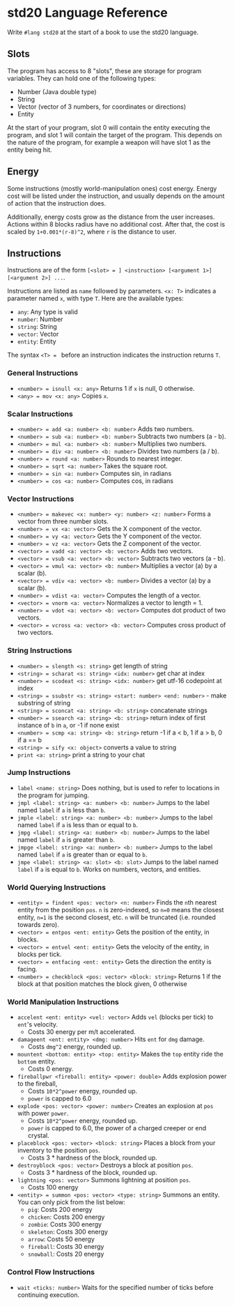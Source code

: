 # std20 Language Reference

Write `#lang std20` at the start of a book to use the std20 language.

## Slots

The program has access to 8 "slots", these are storage for
program variables. They can hold one of the following types:
- Number (Java double type)
- String
- Vector (vector of 3 numbers, for coordinates or directions)
- Entity

At the start of your program, slot 0 will contain the entity executing the program,
and slot 1 will contain the target of the program. This depends on the nature of the program,
for example a weapon will have slot 1 as the entity being hit.

## Energy

Some instructions (mostly world-manipulation ones) cost energy. Energy cost
will be listed under the instruction, and usually depends on the amount of action
that the instruction does.

Additionally, energy costs grow as the distance from the user increases.
Actions within 8 blocks radius have no additional cost. After that, the cost
is scaled by `1+0.001*(r-8)^2`, where `r` is the distance to user.

## Instructions

Instructions are of the form `[<slot> = ] <instruction> [<argument 1>] [<argument 2>] ...`.

Instructions are listed as `name` followed by parameters.
`<x: T>` indicates a parameter named `x`, with type `T`.
Here are the available types:
- `any`: Any type is valid
- `number`: Number
- `string`: String
- `vector`: Vector
- `entity`: Entity

The syntax `<T> = ` before an instruction indicates the instruction returns `T`.

### General Instructions

- `<number> = isnull <x: any>` Returns 1 if `x` is null, 0 otherwise.
- `<any> = mov <x: any>` Copies `x`.

### Scalar Instructions

- `<number> = add <a: number> <b: number>` Adds two numbers.
- `<number> = sub <a: number> <b: number>` Subtracts two numbers (a - b).
- `<number> = mul <a: number> <b: number>` Multiplies two numbers.
- `<number> = div <a: number> <b: number>` Divides two numbers (a / b).
- `<number> = round <a: number>` Rounds to nearest integer.
- `<number> = sqrt <a: number>` Takes the square root.
- `<number> = sin <a: number>` Computes sin, in radians
- `<number> = cos <a: number>` Computes cos, in radians

### Vector Instructions

- `<number> = makevec <x: number> <y: number> <z: number>` Forms a vector from three number slots.
- `<number> = vx <a: vector>` Gets the X component of the vector.
- `<number> = vy <a: vector>` Gets the Y component of the vector.
- `<number> = vz <a: vector>` Gets the Z component of the vector.
- `<vector> = vadd <a: vector> <b: vector>` Adds two vectors.
- `<vector> = vsub <a: vector> <b: vector>` Subtracts two vectors (a - b).
- `<vector> = vmul <a: vector> <b: number>` Multiplies a vector (a) by a scalar (b).
- `<vector> = vdiv <a: vector> <b: number>` Divides a vector (a) by a scalar (b).
- `<number> = vdist <a: vector>` Computes the length of a vector.
- `<vector> = vnorm <a: vector>` Normalizes a vector to length = 1.
- `<number> = vdot <a: vector> <b: vector>` Computes dot product of two vectors.
- `<vector> = vcross <a: vector> <b: vector>` Computes cross product of two vectors.

### String Instructions

- `<number> = slength <s: string>` get length of string
- `<string> = scharat <s: string> <idx: number>` get char at index
- `<number> = scodeat <s: string> <idx: number>` get utf-16 codepoint at index
- `<string> = ssubstr <s: string> <start: number> <end: number>` - make substring of string
- `<string> = sconcat <a: string> <b: string>` concatenate strings
- `<number> = ssearch <a: string> <b: string>` return index of first instance of `b` in `a`, or -1 if none exist
- `<number> = scmp <a: string> <b: string>` return -1 if a < b, 1 if a > b, 0 if a == b
- `<string> = sify <x: object>` converts a value to string
- `print <a: string>` print a string to your chat

### Jump Instructions

- `label <name: string>` Does nothing, but is used to refer to locations in the program for jumping.
- `jmpl <label: string> <a: number> <b: number>` Jumps to the label named `label` if `a` is less than `b`.
- `jmple <label: string> <a: number> <b: number>` Jumps to the label named `label` if `a` is less than or equal to `b`.
- `jmpg <label: string> <a: number> <b: number>` Jumps to the label named `label` if `a` is greater than `b`.
- `jmpge <label: string> <a: number> <b: number>` Jumps to the label named `label` if `a` is greater than or equal to `b`.
- `jmpe <label: string> <a: slot> <b: slot>` Jumps to the label named `label` if `a` is equal to `b`. Works on
  numbers, vectors, and entities.

### World Querying Instructions

- `<entity> = findent <pos: vector> <n: number>` Finds the `n`th nearest entity from the position `pos`.
  `n` is zero-indexed, so `n=0` means the closest entity, `n=1` is the second closest, etc.
  `n` will be truncated (i.e. rounded towards zero).
- `<vector> = entpos <ent: entity>` Gets the position of the entity, in blocks.
- `<vector> = entvel <ent: entity>` Gets the velocity of the entity, in blocks per tick.
- `<vector> = entfacing <ent: entity>` Gets the direction the entity is facing.
- `<number> = checkblock <pos: vector> <block: string>` Returns 1 if the block at that position matches the block given, 0 otherwise

### World Manipulation Instructions

- `accelent <ent: entity> <vel: vector>` Adds `vel` (blocks per tick) to `ent`'s velocity.
    - Costs 30 energy per m/t accelerated.
- `damageent <ent: entity> <dmg: number>` Hits `ent` for `dmg` damage.
    - Costs `dmg^2` energy, rounded up.
- `mountent <bottom: entity> <top: entity>` Makes the `top` entity ride the `bottom` entity.
    - Costs 0 energy.
- `fireballpwr <fireball: entity> <power: double>` Adds explosion power to the fireball,
    - Costs `10*2^power` energy, rounded up.
    - `power` is capped to 6.0
- `explode <pos: vector> <power: number>` Creates an explosion at `pos` with power `power`.
    - Costs `10*2^power` energy, rounded up.
    - `power` is capped to 6.0, the power of a charged creeper or end crystal.
- `placeblock <pos: vector> <block: string>` Places a block from your inventory to the position `pos`.
    - Costs 3 * hardness of the block, rounded up.
- `destroyblock <pos: vector>` Destroys a block at position `pos`.
    - Costs 3 * hardness of the block, rounded up.
- `lightning <pos: vector>` Summons lightning at position `pos`.
    - Costs 100 energy
- `<entity> = summon <pos: vector> <type: string>` Summons an entity. You can only pick from the list below:
    - `pig`: Costs 200 energy
    - `chicken`: Costs 200 energy
    - `zombie`: Costs 300 energy
    - `skeleton`: Costs 300 energy
    - `arrow`: Costs 50 energy
    - `fireball`: Costs 30 energy
    - `snowball`: Costs 20 energy

### Control Flow Instructions

- `wait <ticks: number>` Waits for the specified number of ticks before continuing execution.